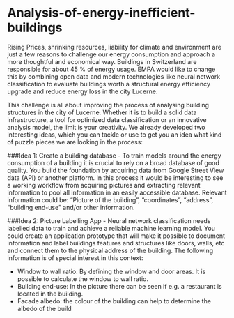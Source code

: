 # Analysis-of-energy-inefficient-buildings

Rising Prices, shrinking resources, liability for climate and environment are just a few reasons to challenge our energy consumption and approach a more thoughtful and economical way. Buildings in Switzerland are responsible for about 45 % of energy usage. EMPA would like to change this by combining open data and modern technologies like neural network classification to evaluate buildings worth a structural energy efficiency upgrade and reduce energy loss in the city Lucerne. 

This challenge is all about improving the process of analysing building structures in the city of Lucerne. Whether it is to build a solid data infrastructure, a tool for optimized data classification or an innovative analysis model, the limit is your creativity. We already developed two interesting ideas, which you can tackle or use to get you an idea what kind of puzzle pieces we are looking in the process:   

###Idea 1: 
Create a building database - To train models around the energy consumption of a building it is crucial to rely on a broad database of good quality. You build the foundation by acquiring data from Google Street View data (API) or another platform. In this process it would be interesting to see a working workflow from acquiring pictures and extracting relevant information to pool all information in an easily accessible database. Relevant information could be: “Picture of the building”, “coordinates”, “address”, “building end-use” and/or other information.

###Idea 2: 
Picture Labelling App - Neural network classification needs labelled data to train and achieve a reliable machine learning model. You could create an application prototype that will make it possible to document information and label buildings features and structures like doors, walls, etc and connect them to the physical address of the building. The following information is of special interest in this context:

- Window to wall ratio: By defining the window and door areas. It is possible to calculate the window to wall ratio.
- Building end-use: In the picture there can be seen if e.g. a restaurant is located in the building.
- Facade albedo: the colour of the building can help to determine the albedo of the build
